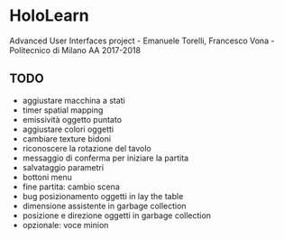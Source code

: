 # HoloLearn
Advanced User Interfaces project - Emanuele Torelli, Francesco Vona - Politecnico di Milano AA 2017-2018

## TODO
- aggiustare macchina a stati
- timer spatial mapping
- emissività oggetto puntato
- aggiustare colori oggetti
- cambiare texture bidoni
- riconoscere la rotazione del tavolo
- messaggio di conferma per iniziare la partita
- salvataggio parametri
- bottoni menu
- fine partita: cambio scena
- bug posizionamento oggetti in lay the table
- dimensione assistente in garbage collection
- posizione e direzione oggetti in garbage collection
- opzionale: voce minion
